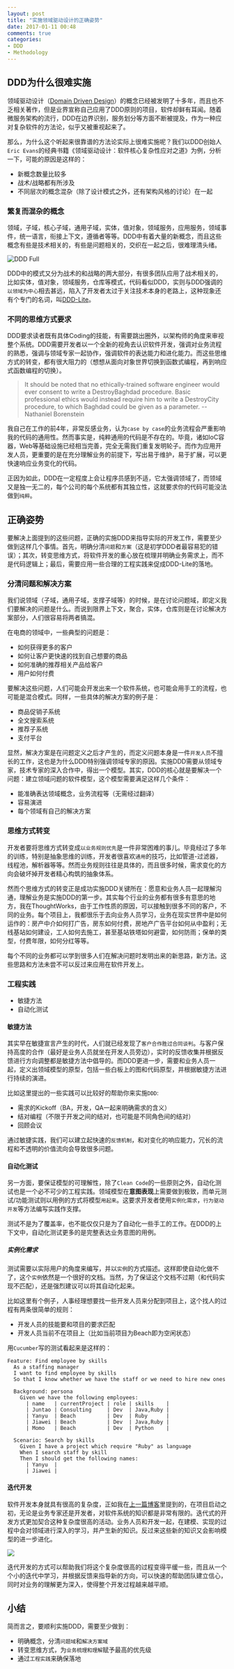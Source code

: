 ```yaml
---
layout: post
title: "实施领域驱动设计的正确姿势"
date: 2017-01-11 00:48
comments: true
categories: 
- DDD
- Methodology
---
```


## DDD为什么很难实施

领域驱动设计（[Domain Driven Design](https://en.wikipedia.org/wiki/Domain-driven_design)）的概念已经被发明了十多年，而且也不乏相关著作，但是业界宣称自己应用了DDD原则的项目，软件却鲜有耳闻。随着微服务架构的流行，DDD在边界识别，服务划分等方面不断被提及，作为一种应对复杂软件的方法论，似乎又被重视起来了。

那么，为什么这个听起来很靠谱的方法论实际上很难实施呢？我们以DDD创始人`Eric Evans`的经典书籍《领域驱动设计：软件核心复杂性应对之道》为例，分析一下，可能的原因是这样的：

-  新概念数量比较多
-  战术/战略都有所涉及
-  不同层次的概念混杂（除了设计模式之外，还有架构风格的讨论）在一起

### 繁复而混杂的概念

领域，子域，核心子域，通用子域，实体，值对象，领域服务，应用服务，领域事件，统一语言，衔接上下文，遵循者等等。DDD中有着大量的新概念，而且这些概念有些是技术相关的，有些是问题相关的，交织在一起之后，很难理清头绪。

![DDD Full](/images/2017/01/ddd-full-diagram-resized.png)

DDD中的模式又分为战术的和战略的两大部分，有很多团队应用了战术相关的，比如实体，值对象，领域服务，仓库等模式，代码看似DDD，实则与DDD强调的`以领域为中心`相去甚远，陷入了开发者太过于关注技术本身的老路上，这种现象还有个专门的名词，叫[DDD-Lite](http://stackoverflow.com/questions/4196668/domain-driven-design-ddd-pitfalls)。

### 不同的思维方式要求

DDD要求读者既有具体Coding的技能，有需要跳出圈外，以架构师的角度来审视整个系统。DDD需要开发者以一个全新的视角去认识软件开发，强调对业务流程的熟悉，强调与领域专家一起协作，强调软件的表达能力和进化能力。而这些思维方式的转变，都有很大阻力的（想想从面向对象世界切换到函数式编程，再到响应式函数编程的切换）。

>It should be noted that no ethically-trained software engineer would ever consent to write a DestroyBaghdad procedure. Basic professional ethics would instead require him to write a DestroyCity procedure, to which Baghdad could be given as a parameter.  -- Nathaniel Borenstein 

我自己在工作的前4年，非常反感业务，认为`case by case`的业务流程会严重影响我的代码的通用性。然而事实是，纯粹通用的代码是不存在的。毕竟，诸如IoC容器，Web等基础设施已经相当完善，完全无需我们重复发明轮子。而作为应用开发人员，更重要的是在充分理解业务的前提下，写出易于维护，易于扩展，可以更快速响应业务变化的代码。

正因为如此，DDD在一定程度上会让程序员感到不适，它太强调领域了，而领域又是独一无二的，每个公司的每个系统都有其独立性，这就要求你的代码可能没法做到`纯粹`。

## 正确姿势

要解决上面提到的这些问题，正确的实施DDD来指导实际的开发工作，需要至少做到这样几个事情。首先，明确分清`问题`和`方案`（这是初学DDD者最容易犯的错误）；其次，转变思维方式，将软件开发的重心放在梳理并明确业务需求上，而不是代码逻辑上；最后，需要应用一些合理的工程实践来促成DDD-Lite的落地。

### 分清问题和解决方案

我们说领域（子域，通用子域，支撑子域等）的时候，是在讨论问题域，即定义我们要解决的问题是什么。而说到限界上下文，聚合，实体，仓库则是在讨论解决方案部分，人们很容易将两者搞混。

在电商的领域中，一些典型的问题是：

- 如何获得更多的客户
- 如何让客户更快速的找到自己想要的商品
- 如何准确的推荐相关产品给客户
- 用户如何付费

要解决这些问题，人们可能会开发出来一个软件系统，也可能会用手工的流程，也可能是混合模式。同样，一些具体的解决方案的例子是：

- 商品促销子系统
- 全文搜索系统
- 推荐子系统
- 支付平台

显然，解决方案是在问题定义之后才产生的，而定义问题本身是一件`开发人员`不擅长的工作，这也是为什么DDD特别强调领域专家的原因。实施DDD需要从领域专家，技术专家的深入合作中，得出一个模型。其实，DDD的核心就是要解决一个问题：建立领域问题的软件模型，这个模型需要满足这样几个条件：

- 能准确表达领域概念，业务流程等（无需经过翻译）
- 容易演进
- 每个领域有自己的解决方案

### 思维方式转变

开发者要将思维方式转变成`以业务规则优先`是一件非常困难的事儿。毕竟经过了多年的训练，特别是抽象思维的训练，开发者很喜欢`通用`的技巧，比如管道-过滤器，线程池，解析器等等。然而业务规则往往是具体的，而且很多时候，需求变化的方向会破坏掉开发者精心构筑的抽象体系。

然而个思维方式的转变正是成功实施DDD关键所在：愿意和业务人员一起理解沟通，理解业务是实施DDD的第一步。其实每个行业的业务都有很多有意思的地方，我在ThoughtWorks，由于工作性质的原因，可以接触到很多不同的客户，不同的业务。每个项目上，我都很乐于去向业务人员学习，业务在现实世界中是如何运作的：房产中介如何打广告，房东如何付费，房地产广告平台如何从中盈利；无线基站如何建设，工人如何去施工，甚至基站铁塔如何避雷，如何防雨；保单的类型，付费年限，如何分红等等。

每个不同的业务都可以学到很多人们在解决问题时发明出来的新思路，新方法。这些思路和方法未尝不可以反过来应用在软件开发上。

### 工程实践

-  敏捷方法
-  自动化测试

#### 敏捷方法

其实早在敏捷宣言产生的时代，人们就已经发现了`客户合作胜过合同谈判`。与客户保持高度的合作（最好是业务人员就坐在开发人员旁边），实时的反馈收集并根据反馈进行方向调整都是敏捷方法中倡导的。而DDD更进一步，需要和业务人员一起，定义出领域模型的原型，包括一些白板上的图和代码原型，并根据敏捷方法进行持续的演进。

比如这里提出的一些实践可以比较好的帮助你来实施`DDD`:

- 需求的Kickoff（BA，开发，QA一起来明确需求的含义）
- 结对编程（不限于开发之间的结对，也可能是不同角色间的结对）
- 回顾会议

通过敏捷实践，我们可以建立起快速的`反馈机制`，和对变化的响应能力，冗长的流程和不透明的价值流向会导致很多问题。

#### 自动化测试

另一方面，要保证模型的可理解性，除了`Clean Code`的一些原则之外，自动化测试也是一个必不可少的工程实践。领域模型在**意图表现**上需要做到极致，而单元测试/功能测试则以用例的方式将模型`用起来`。这要求开发者使用`实例化需求`，`行为驱动开发`等方法编写实践作支撑。

测试不是为了覆盖率，也不能仅仅只是为了自动化一些手工的工作。在DDD的上下文中，自动化测试更多的是完整表达业务意图的用例。

##### 实例化需求

测试需要以实际用户的角度来编写，并以`实例`的方式描述。这样即使自动化做不了，这个`实例`依然是一个很好的文档。当然，为了保证这个文档不过期（和代码实现不匹配），还是强烈建议可以将其自动化起来。

比如这里有个例子，人事经理想要找一些开发人员来分配到项目上，这个找人的过程有两条很简单的规则：

- 开发人员的技能要和项目的要求匹配
- 开发人员当前不在项目上（比如当前项目为Beach即为空闲状态）

用`Cucumber`写的测试看起来是这样的：

```
Feature: Find employee by skills
  As a staffing manager
  I want to find employee by skills
  So that I know whether we have the staff or we need to hire new ones

  Background: persona
    Given we have the following employees:
      | name   | currentProject | role | skills    |
      | Juntao | Consulting     | Dev  | Java,Ruby |
      | Yanyu  | Beach          | Dev  | Ruby      |
      | Jiawei | Beach          | Dev  | Java,Ruby |
      | Momo   | Beach          | Dev  | Python    |

  Scenario: Search by skills
    Given I have a project which require "Ruby" as language
    When I search staff by skill
    Then I should get the following names:
      | Yanyu  |
      | Jiawei |
```

####  迭代开发

软件开发本身就具有很高的复杂度，正如我在[上一篇博客](http://icodeit.org/2017/01/why-software-is-complex/)里提到的，在项目启动之初，无论是业务专家还是开发者，对软件系统的知识都是非常有限的。迭代式的开发方式更加契合这种复杂度很高的活动。业务人员和开发一起，在建模、实现的过程中会对领域进行深入的学习，并产生新的知识。反过来这些新的知识又会影响模型的进一步进化。

![](/images/2015/08/waterfall-v-agile-about.gif)

迭代开发的方式可以帮助我们将这个复杂度很高的过程变得平缓一些，而且从一个个小的迭代中学习，并根据反馈来指导新的方向，可以快速的帮助团队建立信心，同时对业务的理解更为深入，使得整个开发过程越来越平顺。

## 小结

简而言之，要顺利实施DDD，需要至少做到：

- 明确概念，分清`问题域`和`解决方案域`
- 转变思维方式，为`业务梳理和理解`赋予最高的优先级
- 通过`工程实践`来确保落地